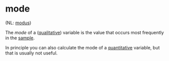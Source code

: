 # mode

(NL: [modus](../nl/modus.md))

The *mode* of a ([qualitative](level-of-measurement.md#qualitative-variables)) variable is the value that occurs most frequently in the [sample](sample.md).

In principle you can also calculate the mode of a [quantitative](level-of-measurement.md#quantitative-variables) variable, but that is usually not useful.
